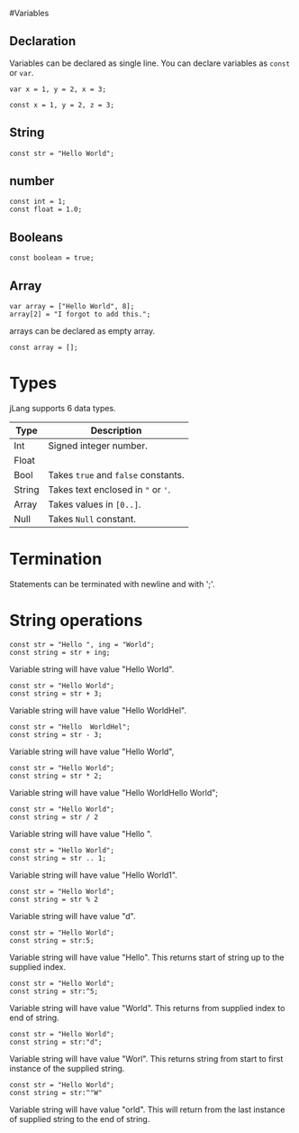 #Variables

## Declaration

Variables can be declared as single line. You can declare variables as ```const``` or ```var```.

```
var x = 1, y = 2, x = 3;
```


```
const x = 1, y = 2, z = 3;
```
## String

```
const str = "Hello World";
```

## number
```
const int = 1;
const float = 1.0;
```

## Booleans
```
const boolean = true;
```

## Array
```
var array = ["Hello World", 8];
array[2] = "I forgot to add this.";
```
arrays can be declared as empty array.

```
const array = [];
```
# Types

jLang supports 6 data types.

| Type | Description |
|------|-------------|
| Int  | Signed integer number. |
| Float| 
| Bool | Takes ```true``` and ```false``` constants. |
|String| Takes text enclosed in ```"``` or ```'```. |
| Array| Takes values in ```[0..]```.|
| Null | Takes ```Null``` constant. |

# Termination

Statements can be terminated with newline and with ';'.

# String operations

```
const str = "Hello ", ing = "World";
const string = str + ing;

```

Variable string will have value "Hello World".


```
const str = "Hello World";
const string = str + 3;

```

Variable string will have value "Hello WorldHel".

```
const str = "Hello  WorldHel";
const string = str - 3;

```

Variable string will have value "Hello World",

```
const str = "Hello World";
const string = str * 2;

```

Variable string will have value "Hello WorldHello World";

```
const str = "Hello World";
const string = str / 2
```

Variable string will have value "Hello ". 

```
const str = "Hello World";
const string = str .. 1;
```

Variable string will have value "Hello World1".

```
const str = "Hello World";
const string = str % 2
```
Variable string will have value "d".

```
const str = "Hello World";
const string = str:5;
```
Variable string will have value "Hello". This returns start of string up to the supplied index.

```
const str = "Hello World";
const string = str:^5;
```

Variable string will have value "World". This returns from supplied index to end of string.
```
const str = "Hello World";
const string = str:"d";
```
Variable string will have value "Worl". This returns string from start to first instance of the supplied string.

```
const str = "Hello World";
const string = str:^"W"
```
Variable string will have value "orld". This will return from the last instance of supplied string to the end of string.
